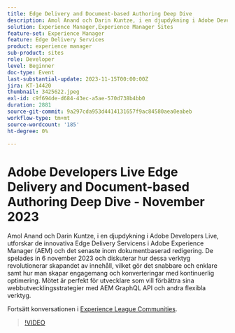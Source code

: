 ```yaml
---
title: Edge Delivery and Document-based Authoring Deep Dive
description: Amol Anand och Darin Kuntze, i en djupdykning i Adobe Developers Live, utforskar de innovativa Edge Delivery Servicens i Adobe Experience Manager (AEM) och det senaste inom dokumentbaserad redigering. De spelades in 6 november 2023 och diskuterar hur dessa verktyg revolutionerar skapandet av innehåll, vilket gör det snabbare och enklare samt hur man skapar engagemang och konverteringar med kontinuerlig optimering. Mötet är perfekt för utvecklare som vill förbättra sina webbutvecklingsstrategier med AEM GraphQL API och andra flexibla verktyg.
solution: Experience Manager,Experience Manager Sites
feature-set: Experience Manager
feature: Edge Delivery Services
product: experience manager
sub-product: sites
role: Developer
level: Beginner
doc-type: Event
last-substantial-update: 2023-11-15T00:00:00Z
jira: KT-14420
thumbnail: 3425622.jpeg
exl-id: c9f694de-d684-43ec-a5ae-570d738b4bb0
duration: 2881
source-git-commit: 9a297cda953d4414131657f9ac84580aea0eabeb
workflow-type: tm+mt
source-wordcount: '185'
ht-degree: 0%

---
```


# Adobe Developers Live Edge Delivery and Document-based Authoring Deep Dive - November 2023

Amol Anand och Darin Kuntze, i en djupdykning i Adobe Developers Live, utforskar de innovativa Edge Delivery Servicens i Adobe Experience Manager (AEM) och det senaste inom dokumentbaserad redigering. De spelades in 6 november 2023 och diskuterar hur dessa verktyg revolutionerar skapandet av innehåll, vilket gör det snabbare och enklare samt hur man skapar engagemang och konverteringar med kontinuerlig optimering. Mötet är perfekt för utvecklare som vill förbättra sina webbutvecklingsstrategier med AEM GraphQL API och andra flexibla verktyg.

Fortsätt konversationen i [Experience League Communities](https://adobe.ly/46KMTsh).

>[!VIDEO](https://video.tv.adobe.com/v/3425622/?learn=on)
